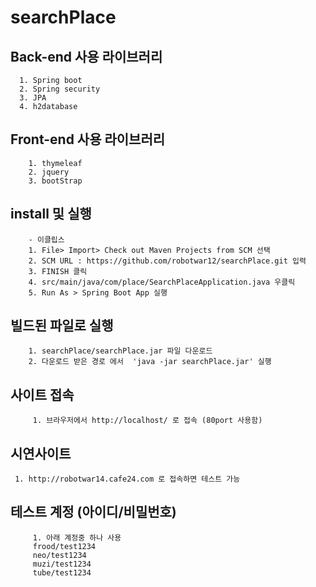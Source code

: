 # searchPlace


## Back-end 사용 라이브러리
```    
  1. Spring boot
  2. Spring security
  3. JPA
  4. h2database
```    

## Front-end 사용 라이브러리
```
    1. thymeleaf
    2. jquery 
    3. bootStrap 
```
## install 및 실행
```
    - 이클립스 
    1. File> Import> Check out Maven Projects from SCM 선택
    2. SCM URL : https://github.com/robotwar12/searchPlace.git 입력
    3. FINISH 클릭
    4. src/main/java/com/place/SearchPlaceApplication.java 우클릭 
    5. Run As > Spring Boot App 실행
```
## 빌드된 파일로 실행 
```
    1. searchPlace/searchPlace.jar 파일 다운로드 
    2. 다운로드 받은 경로 에서  'java -jar searchPlace.jar' 실행 
```
## 사이트 접속 
```
     1. 브라우저에서 http://localhost/ 로 접속 (80port 사용함)
```

## 시연사이트 
     1. http://robotwar14.cafe24.com 로 접속하면 테스트 가능
 
## 테스트 계정 (아이디/비밀번호)
```
     1. 아래 계정중 하나 사용
     frood/test1234
     neo/test1234
     muzi/test1234
     tube/test1234 
```
